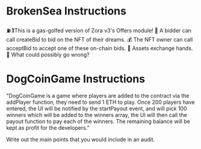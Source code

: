 # BrokenSea Instructions

⛽🏌️This is a gas-golfed version of Zora v3's Offers module! 🤩 
A bidder can call createBid to bid on the NFT of their dreams. 
💰 The NFT owner can call acceptBid to accept one of these on-chain bids. 
🤝 Assets exchange hands. 😤 What could possibly go wrong?

# DogCoinGame Instructions

"DogCoinGame is a game where players are added to the contract via the addPlayer function, they need to send 1 ETH to play.
Once 200 players have entered, the UI will be notified by the startPayout event, and will pick 100 winners which will be added to the winners array, the UI will then call the payout function to pay each of the winners.
The remaining balance will be kept as profit for the developers."

Write out the main points that you would include in an audit.